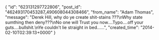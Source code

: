  {
   "id": "623131297722806",
   "post_id": "462493170453287_490608044308466",
   "from_name": "Adam Thomas",
   "message": "Derek Hill, why do ye create shit-stains ???\nWhy state sumthing then deny???\nNo one will Trust you now....Typo....off your guts....bullshit.\nYe couldn't lie straight in bed......",
   "created_time": "2014-02-10T02:39:13+0000"
 }
